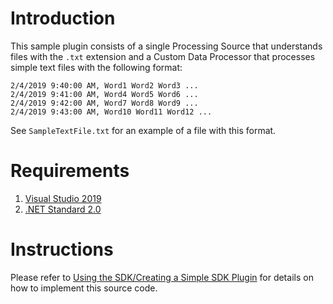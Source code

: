 # Introduction 
This sample plugin consists of a single Processing Source that understands files with the `.txt` extension and a Custom Data Processor that processes simple text files with the following format:

```
2/4/2019 9:40:00 AM, Word1 Word2 Word3 ...  
2/4/2019 9:41:00 AM, Word4 Word5 Word6 ...  
2/4/2019 9:42:00 AM, Word7 Word8 Word9 ...  
2/4/2019 9:43:00 AM, Word10 Word11 Word12 ...
```

See `SampleTextFile.txt` for an example of a file with this format.

# Requirements
1. [Visual Studio 2019](https://visualstudio.microsoft.com/downloads/)
2. [.NET Standard 2.0](https://dotnet.microsoft.com/download/visual-studio-sdks)

# Instructions
Please refer to [Using the SDK/Creating a Simple SDK Plugin](../../documentaiton/Using-the-SDK/Creating-a-simple-sdk-plugin.md) for details 
on how to implement this source code.